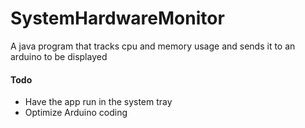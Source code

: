 # SystemHardwareMonitor
 A java program that tracks cpu and memory usage and sends it to an arduino to be displayed
  #### Todo
   - Have the app run in the system tray
   - Optimize Arduino coding
